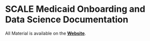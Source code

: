 # SCALE Medicaid Onboarding and Data Science Documentation

All Material is available on the **<a href="https://yale-medicaid.github.io/Documentation/" target="_blank">Website</a>**.
